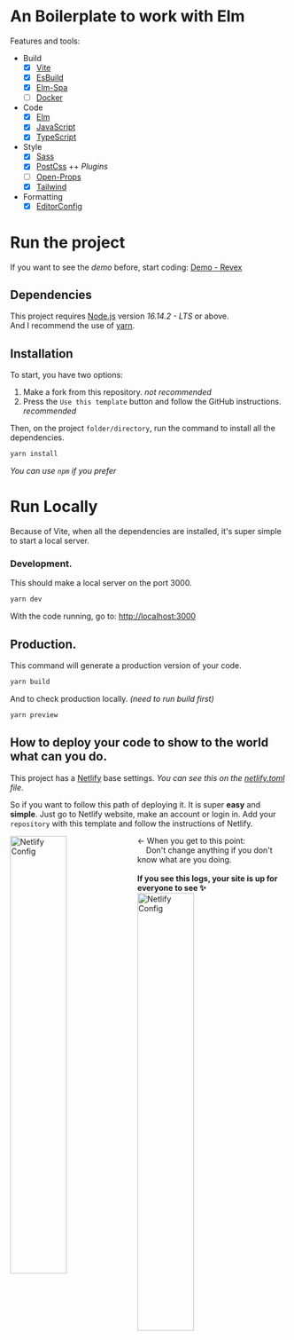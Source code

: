 # An Boilerplate to work with Elm
Features and tools:

- Build
  - [X] [Vite](https://vitejs.dev)
  - [X] [EsBuild](https://esbuild.github.io)
  - [X] [Elm-Spa](https://elm-spa.dev)
  - [ ] [Docker](https://www.docker.com)
- Code
  - [X] [Elm](https://elm-lang.org)   
  - [X] [JavaScript](https://www.typescriptlang.org)
  - [X] [TypeScript](https://www.typescriptlang.org)
- Style
  - [X] [Sass](https://sass-lang.com)
  - [X] [PostCss](https://postcss.org) ++ _Plugins_
  - [ ] [Open-Props](https://open-props.style)
  - [X] [Tailwind](https://tailwindcss.com)
- Formatting
  - [X] [EditorConfig](https://editorconfig.org)

# Run the project
If you want to see the _demo_ before, start coding: 
[Demo - Revex](https://main--revex.netlify.app)

## Dependencies
This project requires [Node.js](https://nodejs.org/) version _16.14.2 - LTS_ or above. <br/>
And I recommend the use of [yarn](https://yarnpkg.com).

## Installation
To start, you have two options:
  1. Make a fork from this repository. _not recommended_
  2. Press the `Use this template` button and follow the GitHub instructions. _recommended_


Then, on the project `folder/directory`, run the command to install all the dependencies.
```bash
yarn install
```

_You can use `npm` if you prefer_

# Run Locally
Because of Vite, when all the dependencies are installed, it's super simple to start a local server.

### Development.
This should make a local server on the port 3000.
```bash
yarn dev
```
With the code running, go to: [http://localhost:3000](http://localhost:3000)

## Production.
This command will generate a production version of your code.
```bash
yarn build
```

And to check production locally. _(need to run build first)_
```bash
yarn preview
```

## How to deploy your code to show to the world what can you do.
This project has a [Netlify](https://www.netlify.com) base settings. _You can see this on the [netlify.toml](https://github.com/Johann-Goncalves-Pereira/Revex/blob/main/netlify.toml) file_.

So if you want to follow this path of deploying it. It is super **easy** and **simple**. Just go to Netlify website, make an account or login in.
Add your `repository` with this template and follow the instructions of Netlify. <br/>
<p>
 <img  align="left" width="45%"ima src="https://user-images.githubusercontent.com/62612685/163657110-20c17e3a-71c6-46c1-9be9-d598387008a5.png" alt="Netlify Config" />
  <- When you get to this point: <br/>
  &nbsp;&nbsp;&nbsp;&nbsp;Don't change anything if you don't know what are you doing.
  <br/><br/>
 <strong>If you see this logs, your site is up for everyone to see ✨</strong><br/>
 <img width="45%" src="https://user-images.githubusercontent.com/62612685/163657208-681fc2f0-397b-4cd0-9d3b-cf2c0c5767b9.png" alt="Netlify Config" />
</p>

